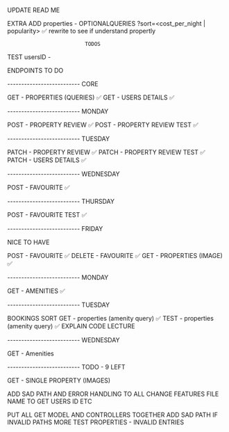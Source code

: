 UPDATE READ ME

EXTRA
ADD properties - OPTIONALQUERIES
?sort=<cost_per_night | popularity> ✅ rewrite to see if understand propertly

                             TODOS

TEST usersID -

ENDPOINTS TO DO

-------------------------- CORE

GET - PROPERTIES (QUERIES) ✅
GET - USERS DETAILS ✅

-------------------------- MONDAY

POST - PROPERTY REVIEW ✅
POST - PROPERTY REVIEW TEST ✅

-------------------------- TUESDAY

PATCH - PROPERTY REVIEW ✅
PATCH - PROPERTY REVIEW TEST ✅
PATCH - USERS DETAILS ✅

-------------------------- WEDNESDAY

POST - FAVOURITE ✅

-------------------------- THURSDAY

POST - FAVOURITE TEST ✅

-------------------------- FRIDAY

NICE TO HAVE

POST - FAVOURITE ✅
DELETE - FAVOURITE ✅
GET - PROPERTIES (IMAGE) ✅

-------------------------- MONDAY

GET - AMENITIES ✅

-------------------------- TUESDAY

BOOKINGS SORT
GET - properties (amenity query) ✅
TEST - properties (amenity query) ✅
EXPLAIN CODE
LECTURE

-------------------------- WEDNESDAY

GET - Amenities

-------------------------- TODO - 9 LEFT

GET - SINGLE PROPERTY (IMAGES)

ADD SAD PATH AND ERROR HANDLING TO ALL
CHANGE FEATURES FILE NAME TO GET USERS ID ETC

PUT ALL GET MODEL AND CONTROLLERS TOGETHER
ADD SAD PATH IF INVALID PATHS
MORE TEST PROPERTIES - INVALID ENTRIES
